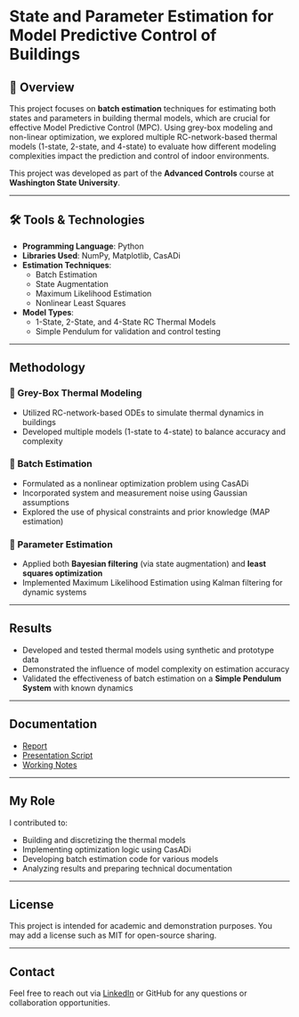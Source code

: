 # State and Parameter Estimation for Model Predictive Control of Buildings

## 📌 Overview
This project focuses on **batch estimation** techniques for estimating both states and parameters in building thermal models, which are crucial for effective Model Predictive Control (MPC). Using grey-box modeling and non-linear optimization, we explored multiple RC-network-based thermal models (1-state, 2-state, and 4-state) to evaluate how different modeling complexities impact the prediction and control of indoor environments.

This project was developed as part of the **Advanced Controls** course at **Washington State University**.

---

## 🛠 Tools & Technologies
- **Programming Language**: Python
- **Libraries Used**: NumPy, Matplotlib, CasADi
- **Estimation Techniques**:  
  - Batch Estimation  
  - State Augmentation  
  - Maximum Likelihood Estimation  
  - Nonlinear Least Squares  
- **Model Types**:
  - 1-State, 2-State, and 4-State RC Thermal Models  
  - Simple Pendulum for validation and control testing

---

##  Methodology

### 🔸 Grey-Box Thermal Modeling
- Utilized RC-network-based ODEs to simulate thermal dynamics in buildings
- Developed multiple models (1-state to 4-state) to balance accuracy and complexity

### 🔸 Batch Estimation
- Formulated as a nonlinear optimization problem using CasADi
- Incorporated system and measurement noise using Gaussian assumptions
- Explored the use of physical constraints and prior knowledge (MAP estimation)

### 🔸 Parameter Estimation
- Applied both **Bayesian filtering** (via state augmentation) and **least squares optimization**
- Implemented Maximum Likelihood Estimation using Kalman filtering for dynamic systems

---

##  Results

- Developed and tested thermal models using synthetic and prototype data
- Demonstrated the influence of model complexity on estimation accuracy
- Validated the effectiveness of batch estimation on a **Simple Pendulum System** with known dynamics

---


##  Documentation

-  [Report](./docs/report.pdf)  
-  [Presentation Script](./docs/AI%20Script.docx)  
-  [Working Notes](./docs/Batch%20Estimation%20Work.docx)

---

##  My Role

I contributed to:
- Building and discretizing the thermal models
- Implementing optimization logic using CasADi
- Developing batch estimation code for various models
- Analyzing results and preparing technical documentation

---

##  License
This project is intended for academic and demonstration purposes. You may add a license such as MIT for open-source sharing.

---

##  Contact
Feel free to reach out via [LinkedIn](https://linkedin.com/in/chinmaychabbi) or GitHub for any questions or collaboration opportunities.

